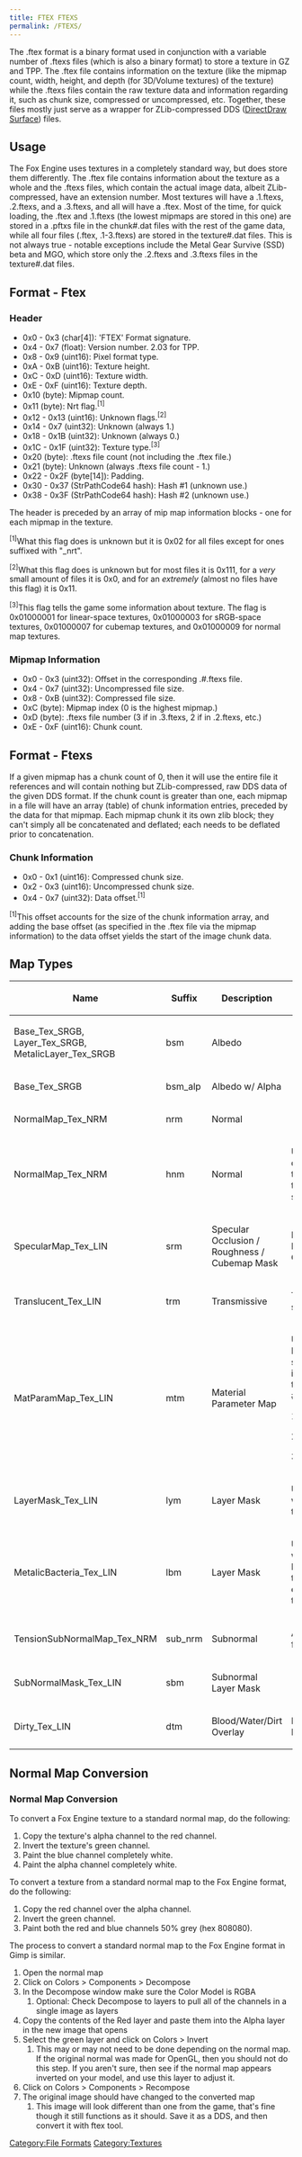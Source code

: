 ```yaml
---
title: FTEX FTEXS
permalink: /FTEXS/
---
```


The .ftex format is a binary format used in conjunction with a variable
number of .ftexs files (which is also a binary format) to store a
texture in GZ and TPP. The .ftex file contains information on the
texture (like the mipmap count, width, height, and depth (for 3D/Volume
textures) of the texture) while the .ftexs files contain the raw texture
data and information regarding it, such as chunk size, compressed or
uncompressed, etc. Together, these files mostly just serve as a wrapper
for ZLib-compressed DDS ([DirectDraw
Surface](https://docs.microsoft.com/windows-hardware/drivers/display/directdraw-surfaces))
files.

## Usage

The Fox Engine uses textures in a completely standard way, but does
store them differently. The .ftex file contains information about the
texture as a whole and the .ftexs files, which contain the actual image
data, albeit ZLib-compressed, have an extension number. Most textures
will have a .1.ftexs, .2.ftexs, and a .3.ftexs, and all will have a
.ftex. Most of the time, for quick loading, the .ftex and .1.ftexs (the
lowest mipmaps are stored in this one) are stored in a .pftxs file in
the chunk\#.dat files with the rest of the game data, while all four
files (.ftex, .1-3.ftexs) are stored in the texture\#.dat files. This is
not always true - notable exceptions include the Metal Gear Survive
(SSD) beta and MGO, which store only the .2.ftexs and .3.ftexs files in
the texture\#.dat files.

## Format - Ftex

### Header

  - 0x0 - 0x3 (char\[4\]): 'FTEX' Format signature.
  - 0x4 - 0x7 (float): Version number. 2.03 for TPP.
  - 0x8 - 0x9 (uint16): Pixel format type.
  - 0xA - 0xB (uint16): Texture height.
  - 0xC - 0xD (uint16): Texture width.
  - 0xE - 0xF (uint16): Texture depth.
  - 0x10 (byte): Mipmap count.
  - 0x11 (byte): Nrt flag.<sup>\[1\]</sup>
  - 0x12 - 0x13 (uint16): Unknown flags.<sup>\[2\]</sup>
  - 0x14 - 0x7 (uint32): Unknown (always 1.)
  - 0x18 - 0x1B (uint32): Unknown (always 0.)
  - 0x1C - 0x1F (uint32): Texture type.<sup>\[3\]</sup>
  - 0x20 (byte): .ftexs file count (not including the .ftex file.)
  - 0x21 (byte): Unknown (always .ftexs file count - 1.)
  - 0x22 - 0x2F (byte\[14\]): Padding.
  - 0x30 - 0x37 (StrPathCode64 hash): Hash \#1 (unknown use.)
  - 0x38 - 0x3F (StrPathCode64 hash): Hash \#2 (unknown use.)

The header is preceded by an array of mip map information blocks - one
for each mipmap in the texture.

<sup>\[1\]</sup>What this flag does is unknown but it is 0x02 for all
files except for ones suffixed with "_nrt".

<sup>\[2\]</sup>What this flag does is unknown but for most files it is
0x111, for a *very* small amount of files it is 0x0, and for an
*extremely* (almost no files have this flag) it is 0x11.

<sup>\[3\]</sup>This flag tells the game some information about texture.
The flag is 0x01000001 for linear-space textures, 0x01000003 for
sRGB-space textures, 0x01000007 for cubemap textures, and 0x01000009 for
normal map textures.

### Mipmap Information

  - 0x0 - 0x3 (uint32): Offset in the corresponding .\#.ftexs file.
  - 0x4 - 0x7 (uint32): Uncompressed file size.
  - 0x8 - 0xB (uint32): Compressed file size.
  - 0xC (byte): Mipmap index (0 is the highest mipmap.)
  - 0xD (byte): .ftexs file number (3 if in .3.ftexs, 2 if in .2.ftexs,
    etc.)
  - 0xE - 0xF (uint16): Chunk count.

## Format - Ftexs

If a given mipmap has a chunk count of 0, then it will use the entire
file it references and will contain nothing but ZLib-compressed, raw DDS
data of the given DDS format. If the chunk count is greater than one,
each mipmap in a file will have an array (table) of chunk information
entries, preceded by the data for that mipmap. Each mipmap chunk it its
own zlib block; they can't simply all be concatenated and deflated; each
needs to be deflated prior to concatenation.

### Chunk Information

  - 0x0 - 0x1 (uint16): Compressed chunk size.
  - 0x2 - 0x3 (uint16): Uncompressed chunk size.
  - 0x4 - 0x7 (uint32): Data offset.<sup>\[1\]</sup>

<sup>\[1\]</sup>This offset accounts for the size of the chunk
information array, and adding the base offset (as specified in the .ftex
file via the mipmap information) to the data offset yields the start of
the image chunk data.

## Map Types

<table>
<thead>
<tr class="header">
<th><p>Name</p></th>
<th><p>Suffix</p></th>
<th><p>Description</p></th>
<th><p>Additional Information</p></th>
</tr>
</thead>
<tbody>
<tr class="odd">
<td><p>Base_Tex_SRGB, Layer_Tex_SRGB, MetalicLayer_Tex_SRGB</p></td>
<td><p>bsm</p></td>
<td><p>Albedo</p></td>
<td></td>
</tr>
<tr class="even">
<td><p>Base_Tex_SRGB</p></td>
<td><p>bsm_alp</p></td>
<td><p>Albedo w/ Alpha</p></td>
<td></td>
</tr>
<tr class="odd">
<td><p>NormalMap_Tex_NRM</p></td>
<td><p>nrm</p></td>
<td><p>Normal</p></td>
<td></td>
</tr>
<tr class="even">
<td><p>NormalMap_Tex_NRM</p></td>
<td><p>hnm</p></td>
<td><p>Normal</p></td>
<td><p>Unknown if there's a difference between these normal maps and the ones with the nrm suffix.</p></td>
</tr>
<tr class="odd">
<td><p>SpecularMap_Tex_LIN</p></td>
<td><p>srm</p></td>
<td><p>Specular Occlusion / Roughness / Cubemap Mask</p></td>
<td><p>R: Specular Mask, G: Roughness, B: Cubemap Mask</p></td>
</tr>
<tr class="even">
<td><p>Translucent_Tex_LIN</p></td>
<td><p>trm</p></td>
<td><p>Transmissive</p></td>
<td><p>Transmissive map for subsurface scattering.</p></td>
</tr>
<tr class="odd">
<td><p>MatParamMap_Tex_LIN</p></td>
<td><p>mtm</p></td>
<td><p>Material Parameter Map</p></td>
<td><p>Used to apply multiple MatParamIndices to a single material. The indices are based on the following shades: 0: #212221</p>
<p>1: #606160</p>
<p>2: #9F9F9F</p>
<p>3: #E1DFE1</p></td>
</tr>
<tr class="even">
<td><p>LayerMask_Tex_LIN</p></td>
<td><p>lym</p></td>
<td><p>Layer Mask</p></td>
<td><p>Used in combination with a Layer_Tex_SRGB texture to overlay color.</p></td>
</tr>
<tr class="odd">
<td><p>MetalicBacteria_Tex_LIN</p></td>
<td><p>lbm</p></td>
<td><p>Layer Mask</p></td>
<td><p>Used in combination with a MetalicLayer_Tex_SRGB texture for parasite effects on Quiet and the Skulls.</p></td>
</tr>
<tr class="even">
<td><p>TensionSubNormalMap_Tex_NRM</p></td>
<td><p>sub_nrm</p></td>
<td><p>Subnormal</p></td>
<td><p>Additional Normal map for added details.</p></td>
</tr>
<tr class="odd">
<td><p>SubNormalMask_Tex_LIN</p></td>
<td><p>sbm</p></td>
<td><p>Subnormal Layer Mask</p></td>
<td></td>
</tr>
<tr class="even">
<td><p>Dirty_Tex_LIN</p></td>
<td><p>dtm</p></td>
<td><p>Blood/Water/Dirt Overlay</p></td>
<td><p>R: Blood, G: Water, B: Dirt</p></td>
</tr>
</tbody>
</table>

## Normal Map Conversion

### Normal Map Conversion

To convert a Fox Engine texture to a standard normal map, do the
following:

1.  Copy the texture's alpha channel to the red channel.
2.  Invert the texture's green channel.
3.  Paint the blue channel completely white.
4.  Paint the alpha channel completely white.

To convert a texture from a standard normal map to the Fox Engine
format, do the following:

1.  Copy the red channel over the alpha channel.
2.  Invert the green channel.
3.  Paint both the red and blue channels 50% grey (hex 808080).

The process to convert a standard normal map to the Fox Engine format in
Gimp is similar.

1.  Open the normal map
2.  Click on Colors \> Components \> Decompose
3.  In the Decompose window make sure the Color Model is RGBA
    1.  Optional: Check Decompose to layers to pull all of the channels
        in a single image as layers
4.  Copy the contents of the Red layer and paste them into the Alpha
    layer in the new image that opens
5.  Select the green layer and click on Colors \> Invert
    1.  This may or may not need to be done depending on the normal map.
        If the original normal was made for OpenGL, then you should not
        do this step. If you aren't sure, then see if the normal map
        appears inverted on your model, and use this layer to adjust it.
6.  Click on Colors \> Components \> Recompose
7.  The original image should have changed to the converted map
    1.  This image will look different than one from the game, that's
        fine though it still functions as it should. Save it as a DDS,
        and then convert it with ftex tool.

[Category:File Formats](/Category:File_Formats "wikilink")
[Category:Textures](/Category:Textures "wikilink")